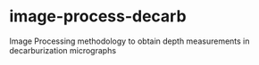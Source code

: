 # image-process-decarb
Image Processing methodology to obtain depth measurements in decarburization micrographs
